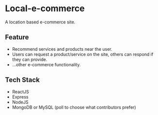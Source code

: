 # Local-e-commerce
A location based e-commerce site.

## Feature

- Recommend services and products near the user.
- Users can request a product/service on the site, others can respond if they can provide.
- ...other e-commerce functionality.

## Tech Stack

- ReactJS
- Express
- NodeJS
- MongoDB or MySQL (poll to choose what contributors prefer)
